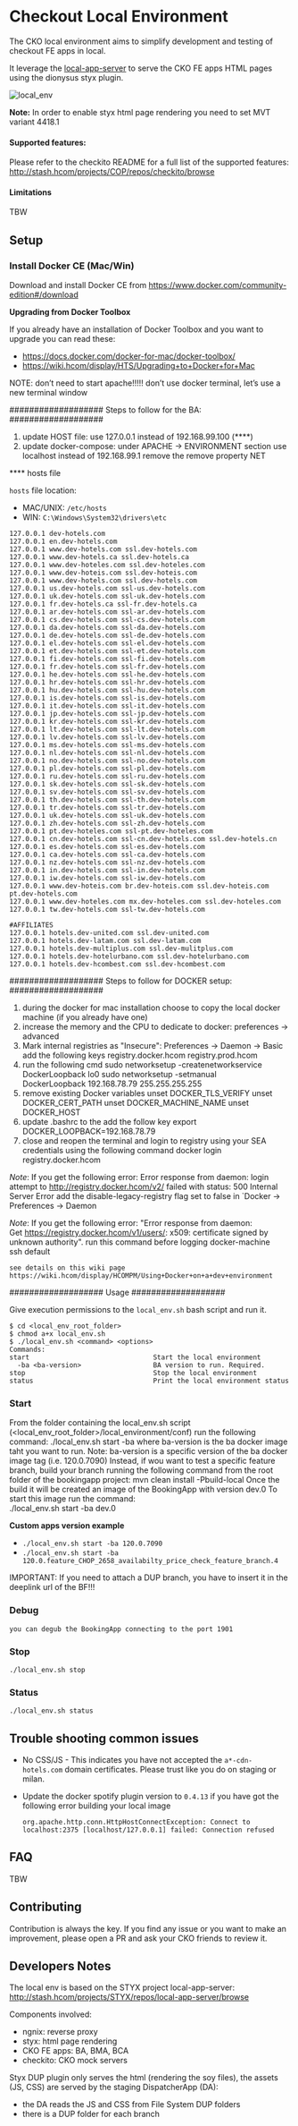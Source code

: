 # Checkout Local Environment

The CKO local environment aims to simplify development and testing of checkout FE apps in local.

It leverage the [local-app-server](http://stash.hcom/projects/STYX/repos/local-app-server/browse) to serve the CKO FE apps HTML pages using the dionysus styx plugin.

![local_env](assets/local_env_arch.png)

**Note:** In order to enable styx html page rendering you need to set MVT variant 4418.1

#### Supported features:

Please refer to the checkito README for a full list of the supported features: http://stash.hcom/projects/COP/repos/checkito/browse

#### Limitations

TBW

## Setup

### Install Docker CE (Mac/Win)

Download and install Docker CE from https://www.docker.com/community-edition#/download

**Upgrading from Docker Toolbox**

If you already have an installation of Docker Toolbox and you want to upgrade you can read these:
* https://docs.docker.com/docker-for-mac/docker-toolbox/
* https://wiki.hcom/display/HTS/Upgrading+to+Docker+for+Mac

NOTE:
don’t need to start apache!!!!!
don’t use docker terminal, let’s use a new terminal window


################### Steps to follow for the BA:  ###################

1. update HOST file: use 127.0.0.1 instead of 192.168.99.100 (****)
2. update docker-compose:
    under APACHE -> ENVIRONMENT section
        use localhost instead of 192.168.99.1
        remove the remove property NET

**** hosts file

`hosts` file location:
* MAC/UNIX: `/etc/hosts`
* WIN: `C:\Windows\System32\drivers\etc`

```
127.0.0.1 dev-hotels.com
127.0.0.1 en.dev-hotels.com
127.0.0.1 www.dev-hotels.com ssl.dev-hotels.com
127.0.0.1 www.dev-hotels.ca ssl.dev-hotels.ca
127.0.0.1 www.dev-hoteles.com ssl.dev-hoteles.com
127.0.0.1 www.dev-hoteis.com ssl.dev-hoteis.com
127.0.0.1 www.dev-hotels.com ssl.dev-hotels.com
127.0.0.1 us.dev-hotels.com ssl-us.dev-hotels.com
127.0.0.1 uk.dev-hotels.com ssl-uk.dev-hotels.com
127.0.0.1 fr.dev-hotels.ca ssl-fr.dev-hotels.ca
127.0.0.1 ar.dev-hotels.com ssl-ar.dev-hotels.com
127.0.0.1 cs.dev-hotels.com ssl-cs.dev-hotels.com
127.0.0.1 da.dev-hotels.com ssl-da.dev-hotels.com
127.0.0.1 de.dev-hotels.com ssl-de.dev-hotels.com
127.0.0.1 el.dev-hotels.com ssl-el.dev-hotels.com
127.0.0.1 et.dev-hotels.com ssl-et.dev-hotels.com
127.0.0.1 fi.dev-hotels.com ssl-fi.dev-hotels.com
127.0.0.1 fr.dev-hotels.com ssl-fr.dev-hotels.com
127.0.0.1 he.dev-hotels.com ssl-he.dev-hotels.com
127.0.0.1 hr.dev-hotels.com ssl-hr.dev-hotels.com
127.0.0.1 hu.dev-hotels.com ssl-hu.dev-hotels.com
127.0.0.1 is.dev-hotels.com ssl-is.dev-hotels.com
127.0.0.1 it.dev-hotels.com ssl-it.dev-hotels.com
127.0.0.1 jp.dev-hotels.com ssl-jp.dev-hotels.com
127.0.0.1 kr.dev-hotels.com ssl-kr.dev-hotels.com
127.0.0.1 lt.dev-hotels.com ssl-lt.dev-hotels.com
127.0.0.1 lv.dev-hotels.com ssl-lv.dev-hotels.com
127.0.0.1 ms.dev-hotels.com ssl-ms.dev-hotels.com
127.0.0.1 nl.dev-hotels.com ssl-nl.dev-hotels.com
127.0.0.1 no.dev-hotels.com ssl-no.dev-hotels.com
127.0.0.1 pl.dev-hotels.com ssl-pl.dev-hotels.com
127.0.0.1 ru.dev-hotels.com ssl-ru.dev-hotels.com
127.0.0.1 sk.dev-hotels.com ssl-sk.dev-hotels.com
127.0.0.1 sv.dev-hotels.com ssl-sv.dev-hotels.com
127.0.0.1 th.dev-hotels.com ssl-th.dev-hotels.com
127.0.0.1 tr.dev-hotels.com ssl-tr.dev-hotels.com
127.0.0.1 uk.dev-hotels.com ssl-uk.dev-hotels.com
127.0.0.1 zh.dev-hotels.com ssl-zh.dev-hotels.com
127.0.0.1 pt.dev-hoteles.com ssl-pt.dev-hoteles.com
127.0.0.1 cn.dev-hotels.com ssl-cn.dev-hotels.com ssl.dev-hotels.cn
127.0.0.1 es.dev-hotels.com ssl-es.dev-hotels.com
127.0.0.1 ca.dev-hotels.com ssl-ca.dev-hotels.com
127.0.0.1 nz.dev-hotels.com ssl-nz.dev-hotels.com
127.0.0.1 in.dev-hotels.com ssl-in.dev-hotels.com
127.0.0.1 iw.dev-hotels.com ssl-iw.dev-hotels.com
127.0.0.1 www.dev-hoteis.com br.dev-hoteis.com ssl.dev-hoteis.com pt.dev-hotels.com
127.0.0.1 www.dev-hoteles.com mx.dev-hoteles.com ssl.dev-hoteles.com
127.0.0.1 tw.dev-hotels.com ssl-tw.dev-hotels.com

#AFFILIATES
127.0.0.1 hotels.dev-united.com ssl.dev-united.com
127.0.0.1 hotels.dev-latam.com ssl.dev-latam.com
127.0.0.1 hotels.dev-multiplus.com ssl.dev-mulitplus.com
127.0.0.1 hotels.dev-hotelurbano.com ssl.dev-hotelurbano.com
127.0.0.1 hotels.dev-hcombest.com ssl.dev-hcombest.com
```

################### Steps to follow for DOCKER setup:  ###################

1. during the docker for mac installation choose to copy the local docker machine (if you already have one)
2. increase the memory and the CPU to dedicate to docker: preferences -> advanced
3. Mark internal registries as "Insecure": Preferences -> Daemon -> Basic add the following keys
        registry.docker.hcom
        registry.prod.hcom
4. run the following cmd
   sudo networksetup -createnetworkservice DockerLoopback lo0
   sudo networksetup -setmanual DockerLoopback 192.168.78.79 255.255.255.255
5. remove existing Docker variables
   unset DOCKER_TLS_VERIFY
   unset DOCKER_CERT_PATH
   unset DOCKER_MACHINE_NAME
   unset DOCKER_HOST
6. update .bashrc to the add the follow key
   export DOCKER_LOOPBACK=192.168.78.79
7. close and reopen the terminal and login to registry using your SEA credentials using the following command
    docker login registry.docker.hcom

*Note*: If you get the following error:
    Error response from daemon: login attempt to http://registry.docker.hcom/v2/ failed with status: 500 Internal Server Error
add the disable-legacy-registry flag set to false in `Docker -> Preferences -> Daemon

*Note*: If you get the following error:
    "Error response from daemon: Get https://registry.docker.hcom/v1/users/: x509: certificate signed by unknown authority".
    run this command before logging
        docker-machine ssh default

    see details on this wiki page   https://wiki.hcom/display/HCOMPM/Using+Docker+on+a+dev+environment



################### Usage  ###################

Give execution permissions to the `local_env.sh` bash script and run it.

    $ cd <local_env_root_folder>
    $ chmod a+x local_env.sh 
    $ ./local_env.sh <command> <options>
    Commands:
    start                               Start the local environment
      -ba <ba-version>                  BA version to run. Required.
    stop                                Stop the local environment
    status                              Print the local environment status

### Start
From the folder containing the local_env.sh script (<local_env_root_folder>/local_environment/conf) run the following command:
    ./local_env.sh start -ba <ba-version>
where ba-version is the ba docker image taht you want to run.
Note:
    ba-version is a specific version of the ba docker image tag (i.e. 120.0.7090)
Instead, if wou want to test a specific feature branch, build your branch running the following command from the root folder of the bookingapp project:
     mvn clean install -Pbuild-local
Once the build it will be created an image of the BookingApp with version dev.0
To start this image run the command:  
    ./local_env.sh start -ba dev.0

**Custom apps version example**
* `./local_env.sh start -ba 120.0.7090`
* `./local_env.sh start -ba 120.0.feature_CHOP_2658_availabilty_price_check_feature_branch.4`

IMPORTANT: If you need to attach a DUP branch, you have to insert it in the deeplink url of the BF!!!
    
### Debug
    you can degub the BookingApp connecting to the port 1901    
### Stop

    ./local_env.sh stop

### Status

    ./local_env.sh status


## Trouble shooting common issues

* No CSS/JS - This indicates you have not accepted the `a*-cdn-hotels.com` domain certificates. Please trust like you do on staging or milan.
* Update the docker spotify plugin version to `0.4.13` if you have got the following error building your local image 

    ```org.apache.http.conn.HttpHostConnectException: Connect to localhost:2375 [localhost/127.0.0.1] failed: Connection refused```

## FAQ

TBW

## Contributing

Contribution is always the key. If you find any issue or you want to make an improvement, please open a PR and ask your CKO friends to review it.

## Developers Notes

The local env is based on the STYX project local-app-server: http://stash.hcom/projects/STYX/repos/local-app-server/browse

Components involved:
* ngnix: reverse proxy
* styx: html page rendering
* CKO FE apps: BA, BMA, BCA
* checkito: CKO mock servers

Styx DUP plugin only serves the html (rendering the soy files), the assets (JS, CSS) are served by the staging DispatcherApp (DA):
* the DA reads the JS and CSS from File System DUP folders
* there is a DUP folder for each branch

